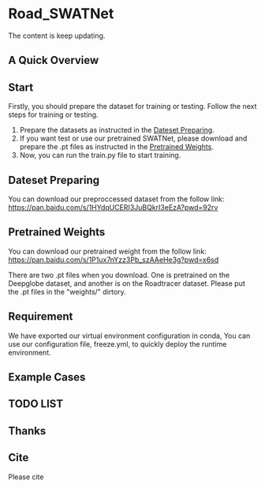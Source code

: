 # Road_SWATNet
The content is keep updating.
## A Quick Overview 

## Start
Firstly, you should prepare the dataset for training or testing. 
Follow the next steps for training or testing.
1. Prepare the datasets as instructed in the [Dateset Preparing](#dateset_section).
2. If you want test or use our pretrained SWATNet, please download and prepare the .pt files as instructed in the [Pretrained Weights](#weights_section).
3. Now, you can run the train.py file to start training.

## Dateset Preparing <a id="dateset_section"></a>
You can download our preproccessed dataset from the follow link:
https://pan.baidu.com/s/1HYdqUCERI3JuBQkrI3eEzA?pwd=92rv

## Pretrained Weights <a id="weights_section"></a>
You can download our pretrained weight from the follow link:
https://pan.baidu.com/s/1P1ux7nYzz3Pb_szAAeHe3g?pwd=x6sd 

There are two .pt files when you download. One is pretrained on the Deepglobe dataset, and another is on the Roadtracer dataset. Please put the .pt files in the "weights/" dirtory.

## Requirement
We have exported our virtual environment configuration in conda, You can use our configuration file, freeze.yml, to quickly deploy the runtime environment.





## Example Cases

## TODO LIST


## Thanks


## Cite
Please cite
